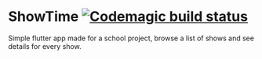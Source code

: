 # ShowTime [![Codemagic build status](https://api.codemagic.io/apps/63a8f5237f7ca16cf926a361/63a8f5237f7ca16cf926a360/status_badge.svg)](https://codemagic.io/apps/63a8f5237f7ca16cf926a361/63a8f5237f7ca16cf926a360/latest_build)

Simple flutter app made for a school project, browse a list of shows and see details for every show.
